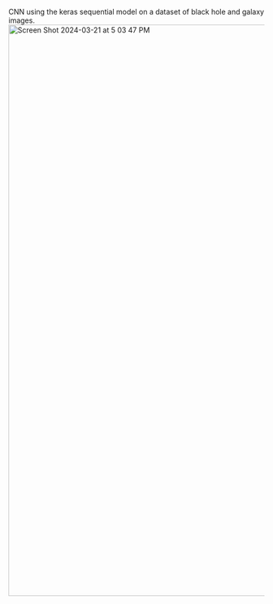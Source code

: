 CNN using the keras sequential model on a dataset of black hole and galaxy images. 
<img width="1123" alt="Screen Shot 2024-03-21 at 5 03 47 PM" src="https://github.com/Allen-Swaidan/BlackHole-Galaxies-Binary-Classification/assets/97871707/c7ff3f65-9d59-4007-be1e-4fa79031d77e">

